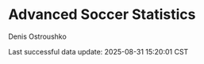 # Advanced Soccer Statistics
Denis Ostroushko

<!-- gfm -->

Last successful data update: 2025-08-31 15:20:01 CST
